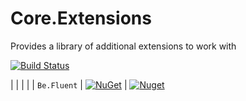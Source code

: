 # Core.Extensions
Provides a library of additional extensions to work with

[![Build Status](https://dev.azure.com/acamti/OpenSource/_apis/build/status/Nugets/Nuget-Be.Fluent?branchName=master)](https://dev.azure.com/acamti/OpenSource/_build/latest?definitionId=3&branchName=master)

|         |       |       |
| `Be.Fluent` | [![NuGet](https://img.shields.io/nuget/v/Acamti.Be.Fluent.svg)](https://nuget.org/packages/Acamti.Be.Fluent) | [![Nuget](https://img.shields.io/nuget/dt/Acamti.Be.Fluent.svg)](https://nuget.org/packages/Acamti.Be.Fluent)
